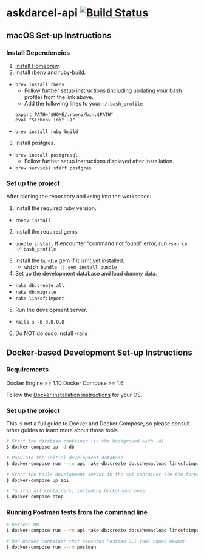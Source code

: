 # askdarcel-api [![Build Status](https://travis-ci.org/ShelterTechSF/askdarcel-api.svg?branch=master)](https://travis-ci.org/ShelterTechSF/askdarcel-api)

## macOS Set-up Instructions

### Install Dependencies

1. [Install Homebrew](http://brew.sh/).
2. Install [rbenv](https://github.com/rbenv/rbenv) and [ruby-build](https://github.com/rbenv/ruby-build#readme).
  - `brew install rbenv`
    + Follow further setup instructions (including updating your bash
      profile) from the link above.
    + Add the following lines to your `~/.bash_profile`
    ```
    export PATH="$HOME/.rbenv/bin:$PATH"
    eval "$(rbenv init -)"
    ```
  - `brew install ruby-build`
3. Install postgres.
  - `brew install postgresql`
    + Follow further setup instructions displayed after installation.
  - `brew services start postgres`


### Set up the project

After cloning the repository and `cd`ing into the workspace:

1. Install the required ruby version.
  - `rbenv install`
2. Install the required gems.
  - `bundle install`
  If encounter "command not found" error, run
  -`source ~/.bash_profile`
3. Install the `bundle` gem if it isn't yet installed.
    - `which bundle || gem install bundle`
4. Set up the development database and load dummy data.
  - `rake db:create:all`
  - `rake db:migrate`
  - `rake linksf:import`
5. Run the development server.
  - `rails s -b 0.0.0.0`
6. Do NOT do sudo install -rails


## Docker-based Development Set-up Instructions

### Requirements

Docker Engine >= 1.10
Docker Compose >= 1.6

Follow the [Docker installation instructions](https://www.docker.com/products/overview) for your OS.

### Set up the project

This is not a full guide to Docker and Docker Compose, so please consult other
guides to learn more about those tools.

```sh
# Start the database container (in the background with -d)
$ docker-compose up -d db

# Populate the initial development database
$ docker-compose run --rm api rake db:create db:schema:load linksf:import

# Start the Rails development server in the api container (in the foreground)
$ docker-compose up api

# To stop all containers, including background ones
$ docker-compose stop
```

### Running Postman tests from the command line

```sh
# Refresh DB
$ docker-compose run --rm api rake db:create db:schema:load linksf:import

# Run Docker container that executes Postman CLI tool named newman
$ docker-compose run --rm postman
```
